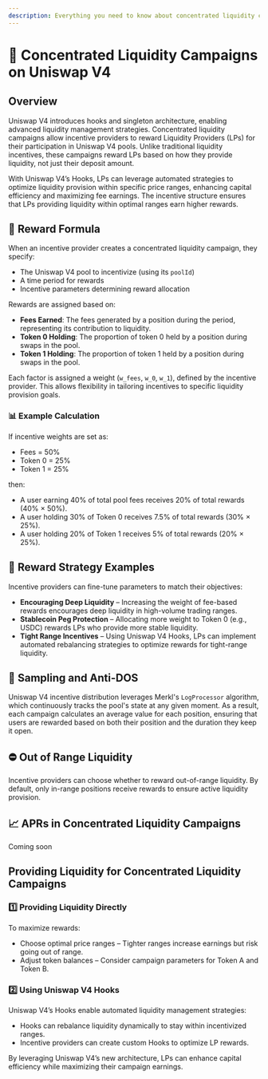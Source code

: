 ```yaml
---
description: Everything you need to know about concentrated liquidity campaigns on Uniswap V4
---
```


# 🦄 Concentrated Liquidity Campaigns on Uniswap V4

## Overview

Uniswap V4 introduces hooks and singleton architecture, enabling advanced liquidity management strategies. Concentrated liquidity campaigns allow incentive providers to reward Liquidity Providers (LPs) for their participation in Uniswap V4 pools. Unlike traditional liquidity incentives, these campaigns reward LPs based on how they provide liquidity, not just their deposit amount.

With Uniswap V4’s Hooks, LPs can leverage automated strategies to optimize liquidity provision within specific price ranges, enhancing capital efficiency and maximizing fee earnings. The incentive structure ensures that LPs providing liquidity within optimal ranges earn higher rewards.

## 🔢 Reward Formula

When an incentive provider creates a concentrated liquidity campaign, they specify:

- The Uniswap V4 pool to incentivize (using its `poolId`)
- A time period for rewards
- Incentive parameters determining reward allocation

Rewards are assigned based on:

- **Fees Earned**: The fees generated by a position during the period, representing its contribution to liquidity.
- **Token 0 Holding**: The proportion of token 0 held by a position during swaps in the pool.
- **Token 1 Holding**: The proportion of token 1 held by a position during swaps in the pool.

Each factor is assigned a weight (`w_fees`, `w_0`, `w_1`), defined by the incentive provider. This allows flexibility in tailoring incentives to specific liquidity provision goals.

### 📊 Example Calculation

If incentive weights are set as:

- Fees = 50%
- Token 0 = 25%
- Token 1 = 25%

then:

- A user earning 40% of total pool fees receives 20% of total rewards (40% × 50%).
- A user holding 30% of Token 0 receives 7.5% of total rewards (30% × 25%).
- A user holding 20% of Token 1 receives 5% of total rewards (20% × 25%).

## 🎯 Reward Strategy Examples

Incentive providers can fine-tune parameters to match their objectives:

- **Encouraging Deep Liquidity** – Increasing the weight of fee-based rewards encourages deep liquidity in high-volume trading ranges.
- **Stablecoin Peg Protection** – Allocating more weight to Token 0 (e.g., USDC) rewards LPs who provide more stable liquidity.
- **Tight Range Incentives** – Using Uniswap V4 Hooks, LPs can implement automated rebalancing strategies to optimize rewards for tight-range liquidity.

## 🚀 Sampling and Anti-DOS

Uniswap V4 incentive distribution leverages Merkl's `LogProcessor` algorithm, which continuously tracks the pool's state at any given moment. As a result, each campaign calculates an average value for each position, ensuring that users are rewarded based on both their position and the duration they keep it open.

## ⛔ Out of Range Liquidity

Incentive providers can choose whether to reward out-of-range liquidity. By default, only in-range positions receive rewards to ensure active liquidity provision.

## 📈 APRs in Concentrated Liquidity Campaigns

Coming soon

## Providing Liquidity for Concentrated Liquidity Campaigns

### 1️⃣ Providing Liquidity Directly

To maximize rewards:

- Choose optimal price ranges – Tighter ranges increase earnings but risk going out of range.
- Adjust token balances – Consider campaign parameters for Token A and Token B.

### 2️⃣ Using Uniswap V4 Hooks

Uniswap V4’s Hooks enable automated liquidity management strategies:

- Hooks can rebalance liquidity dynamically to stay within incentivized ranges.
- Incentive providers can create custom Hooks to optimize LP rewards.

By leveraging Uniswap V4’s new architecture, LPs can enhance capital efficiency while maximizing their campaign earnings.
